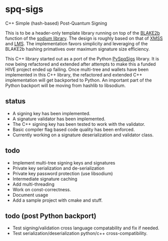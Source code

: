 # spq-sigs
C++ Simple (hash-based) Post-Quantum Signing

This is to be a header-only template library running on top of the [BLAKE2b](https://www.blake2.net/) function of the 
[sodium library](https://libsodium.gitbook.io/doc/). The design is roughly based on that of [XMSS](https://citeseerx.ist.psu.edu/viewdoc/summary?doi=10.1.1.400.6086) and [LMS](https://datatracker.ietf.org/doc/html/rfc8554). The implementation favors simplicity and leveraging of the BLAKE2b hashing primatives over maximum signature size efficiency.

This C++ library started out as a port of the Python [PySpqSigs](https://github.com/pibara/pyspqsigs) library. It is now being refactored and extended after attempts to make this a funded HIVE project ended up failing. Once multi-tree and wallets have been implemented in this C++ library, the refactored and extended C++ implementation will get backported to Python. An important part of the Python backport will be moving from hashlib to libsodium.

## status

* A signing key has been implemented.
* A signature validator has been implemented.
* The C++ signing key has been tested to work with the validator.
* Basic compiler flag based code quality has been enforced. 
* Currently working on a signature deserialization and validator class.

## todo

* Implement multi-tree signing keys and signatures
* Private key serialization and de-serialization
* Private key password protection (use libsodium)
* Intermediate signature caching
* Add multi-threading
* Work on const-correctness.
* Document usage
* Add a sample project with cmake and stuff.

## todo (post Python backport)

* Test signing/validation cross language compatability and fix if needed.
* Test serialization/deserialization python/c++ cross-compatibility.

